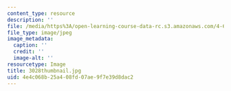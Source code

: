 ```yaml
---
content_type: resource
description: ''
file: /media/https%3A/open-learning-course-data-rc.s3.amazonaws.com/4-614-religious-architecture-and-islamic-cultures-fall-2002/4e4c068b25a408fd07ae9f7e39d8dac2_3028thumbnail.jpg
file_type: image/jpeg
image_metadata:
  caption: ''
  credit: ''
  image-alt: ''
resourcetype: Image
title: 3028thumbnail.jpg
uid: 4e4c068b-25a4-08fd-07ae-9f7e39d8dac2
---
```

